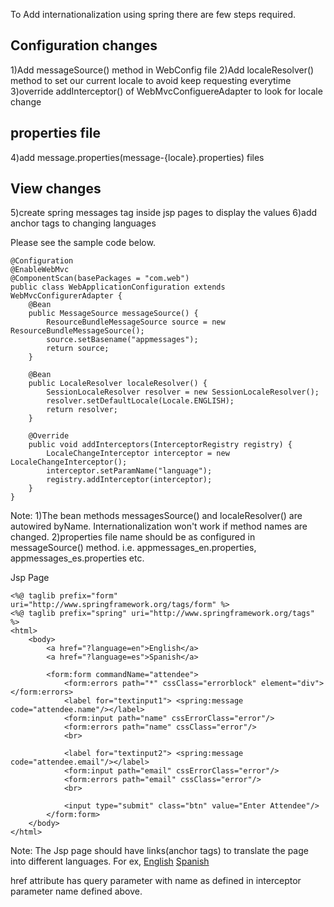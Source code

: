 To Add internationalization using spring there are few steps required.

Configuration changes
---------------------
1)Add messageSource() method in WebConfig file
2)Add localeResolver() method to set our current locale to avoid keep requesting everytime
3)override addInterceptor() of WebMvcConfiguereAdapter to look for locale change

properties file
---------------
4)add message.properties(message-{locale}.properties) files

View changes
------------
5)create spring messages tag inside jsp pages to display the values
6)add anchor tags to changing languages

Please see the sample code below.

	@Configuration
	@EnableWebMvc
	@ComponentScan(basePackages = "com.web")
	public class WebApplicationConfiguration extends WebMvcConfigurerAdapter {
		@Bean
		public MessageSource messageSource() {
			ResourceBundleMessageSource source = new ResourceBundleMessageSource();
			source.setBasename("appmessages");
			return source;
		}
	
		@Bean
		public LocaleResolver localeResolver() {
			SessionLocaleResolver resolver = new SessionLocaleResolver();
			resolver.setDefaultLocale(Locale.ENGLISH);
			return resolver;
		}
	
		@Override
		public void addInterceptors(InterceptorRegistry registry) {
			LocaleChangeInterceptor interceptor = new LocaleChangeInterceptor();
			interceptor.setParamName("language");
			registry.addInterceptor(interceptor);
		}	
	}

Note: 
1)The bean methods messagesSource() and localeResolver() are autowired byName. Internationalization won't work if method names are changed.
2)properties file name should be as configured in messageSource() method. i.e. appmessages_en.properties, appmessages_es.properties etc. 

Jsp Page 
	
	<%@ taglib prefix="form" uri="http://www.springframework.org/tags/form" %>
	<%@ taglib prefix="spring" uri="http://www.springframework.org/tags" %>
	<html>
		<body>
			<a href="?language=en">English</a>
			<a href="?language=es">Spanish</a>
			
			<form:form commandName="attendee">
			 	<form:errors path="*" cssClass="errorblock" element="div"></form:errors>
			 	<label for="textinput1"> <spring:message code="attendee.name"/></label>
			 	<form:input path="name" cssErrorClass="error"/>
			 	<form:errors path="name" cssClass="error"/>
			 	<br>
			 	
			 	<label for="textinput2"> <spring:message code="attendee.email"/></label>
			 	<form:input path="email" cssErrorClass="error"/>
			 	<form:errors path="email" cssClass="error"/>
			 	<br>
			 	
			 	<input type="submit" class="btn" value="Enter Attendee"/>
			</form:form>
		</body>
	</html>

Note: The Jsp page should have links(anchor tags) to translate the page into different languages. For ex, 
	<a href="?language=en">English</a>
	<a href="?language=es">Spanish</a>

href attribute has query parameter with name as defined in interceptor parameter name defined above.
